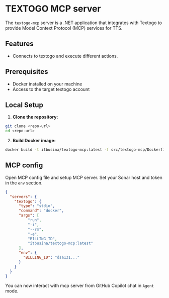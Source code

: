 # TEXTOGO MCP server

The `textogo-mcp` server is a .NET application that integrates with Textogo to provide Model Context Protocol (MCP) services for TTS.

## Features
- Connects to textogo and execute different actions.

## Prerequisites
- Docker installed on your machine
- Access to the target textogo account

## Local Setup
1. **Clone the repository:**

```sh
git clone <repo-url>
cd <repo-url>
```

2. **Build Docker image:**

```sh
docker build -t itbusina/textogo-mcp:latest -f src/textogo-mcp/Dockerfile .
```

## MCP config

Open MCP config file and setup MCP server. Set your Sonar host and token in the `env` section.

```json
{
  "servers": {
    "textogo": {
      "type": "stdio",
      "command": "docker",
      "args": [
          "run",
          "-i",
          "--rm",
          "-e",
          "BILLING_ID",
          "itbusina/textogo-mcp:latest"
      ],
      "env": {
        "BILLING_ID": "dsa131..."
      }
    }
  }
}
```

You can now interact with mcp server from GitHub Copilot chat in `Agent` mode.
